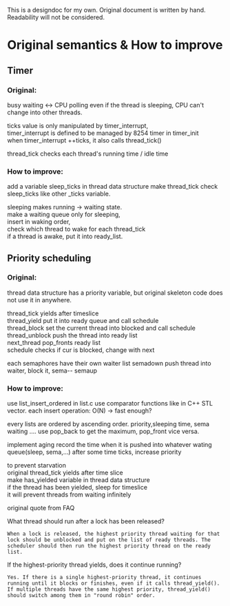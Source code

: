 This is a designdoc for my own.
Original document is written by hand.
Readability will not be considered.

# Original semantics & How to improve

## Timer

### Original:  

busy waiting <-> CPU polling
even if the thread is sleeping, CPU can't change into other threads.

ticks value is only manipulated by timer_interrupt,  
timer_interrupt is defined to be managed by 8254 timer in timer_init  
when timer_interrupt ++ticks, it also calls thread_tick()  

thread_tick checks each thread's running time / idle time  

### How to improve:

add a variable sleep_ticks in thread data structure
make thread_tick check sleep_ticks like other _ticks variable.

sleeping makes running -> waiting state.  
make a waiting queue only for sleeping,  
insert in waking order,  
check which thread to wake for each thread_tick  
if a thread is awake, put it into ready_list.  

## Priority scheduling

### Original:

thread data structure has a priority variable,
but original skeleton code does not use it in anywhere.

thread_tick yields after timeslice  
thread_yield put it into ready queue and call schedule  
thread_block set the current thread into blocked and call schedule  
thread_unblock push the thread into ready list  
next_thread pop_fronts ready list  
schedule checks if cur is blocked, change with next  

each semaphores have their own waiter list
semadown push thread into waiter, block it, sema--
semaup 

### How to improve:

use list_insert_ordered in list.c
use comparator functions like in C++ STL vector.
each insert operation: O(N) -> fast enough?

every lists are ordered by ascending order. priority,sleeping time, sema waiting ....
use pop_back to get the maximum, pop_front vice versa.

implement aging
record the time when it is  pushed into whatever wating queue(sleep, sema,...)
after some time ticks, increase priority

to prevent starvation  
original thread_tick yields after time slice  
make has_yielded variable in thread data structure  
if the thread has been yielded, sleep for timeslice  
it will prevent threads from waiting infinitely  

original quote from FAQ

What thread should run after a lock has been released?

    When a lock is released, the highest priority thread waiting for that lock should be unblocked and put on the list of ready threads. The scheduler should then run the highest priority thread on the ready list.

If the highest-priority thread yields, does it continue running?

    Yes. If there is a single highest-priority thread, it continues running until it blocks or finishes, even if it calls thread_yield(). If multiple threads have the same highest priority, thread_yield() should switch among them in "round robin" order. 